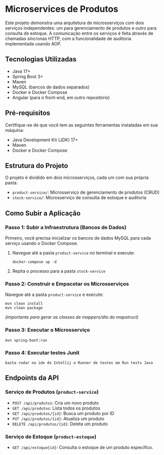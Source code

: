 <h1>Microservices de Produtos</h1>

<p>Este projeto demonstra uma arquitetura de microsserviços com dois serviços independentes: um para gerenciamento de produtos e outro para consulta de estoque. A comunicação entre os serviços é feita através de chamadas síncronas HTTP, com a funcionalidade de auditoria implementada usando AOP.</p>

<h2>Tecnologias Utilizadas</h2>

<ul>
  <li>Java 17+</li>
  <li>Spring Boot 3+</li>
  <li>Maven</li>
  <li>MySQL (bancos de dados separados)</li>
  <li>Docker e Docker Compose</li>
  <li>Angular (para o front-end, em outro repositório)</li>
</ul>

<h2>Pré-requisitos</h2>

<p>Certifique-se de que você tem as seguintes ferramentas instaladas em sua máquina:</p>

<ul>
  <li>Java Development Kit (JDK) 17+</li>
  <li>Maven</li>
  <li>Docker e Docker Compose</li>
</ul>

<h2>Estrutura do Projeto</h2>

<p>O projeto é dividido em dois microsserviços, cada um com sua própria pasta:</p>

<ul>
  <li><code>product-service/</code>: Microsserviço de gerenciamento de produtos (CRUD)</li>
  <li><code>stock-service/</code>: Microsserviço de consulta de estoque e auditoria</li>
</ul>

<h2>Como Subir a Aplicação</h2>

<h3>Passo 1: Subir a Infraestrutura (Bancos de Dados)</h3>

<p>Primeiro, você precisa inicializar os bancos de dados MySQL para cada serviço usando o Docker Compose.</p>

<ol>
  <li>
    <p>Navegue até a pasta <code>product-service</code> no terminal e execute:</p>
    <pre><code>docker-compose up -d</code></pre>
  </li>
  <li>
    <p>Repita o processo para a pasta <code>stock-service</code></p>
  </li>
</ol>

<h3>Passo 2: Construir e Empacotar os Microsserviços</h3>

<p>Navegue até a pasta <code>product-service</code> e execute:</p>
<pre><code>mvn clean install
mvn clean package</code></pre>
<p><em>(importante para gerar as classes de mappers/dto do mapstruct)</em></p>

<h3>Passo 3: Executar o Microsserviço</h3>
<pre><code>mvn spring-boot:run</code></pre>


<h3>Passo 4: Executar testes Junit</h3>
<pre><code>basta rodar na ide do Intellij o Runner de testes em Run tests Java</code></pre>

<h2>Endpoints da API</h2>

<h3>Serviço de Produtos (<code>product-service</code>)</h3>

<ul>
  <li><code>POST /api/produtos</code>: Cria um novo produto</li>
  <li><code>GET /api/produtos</code>: Lista todos os produtos</li>
  <li><code>GET /api/produtos/{id}</code>: Busca um produto por ID</li>
  <li><code>PUT /api/produtos/{id}</code>: Atualiza um produto</li>
  <li><code>DELETE /api/produtos/{id}</code>: Deleta um produto</li>
</ul>


<h3>Serviço de Estoque (<code>product-estoque</code>)</h3>

<ul>
  <li><code>GET /api/estoque{id}</code>: Consulta o estoque de um produto especifico.</li>
</ul>


